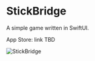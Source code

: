 # StickBridge
A simple game written in SwiftUI.

App Store: link TBD

![StickBridge](https://user-images.githubusercontent.com/48633131/163629554-cdbfc719-371e-4727-a4be-db4081f2dbe4.gif)

